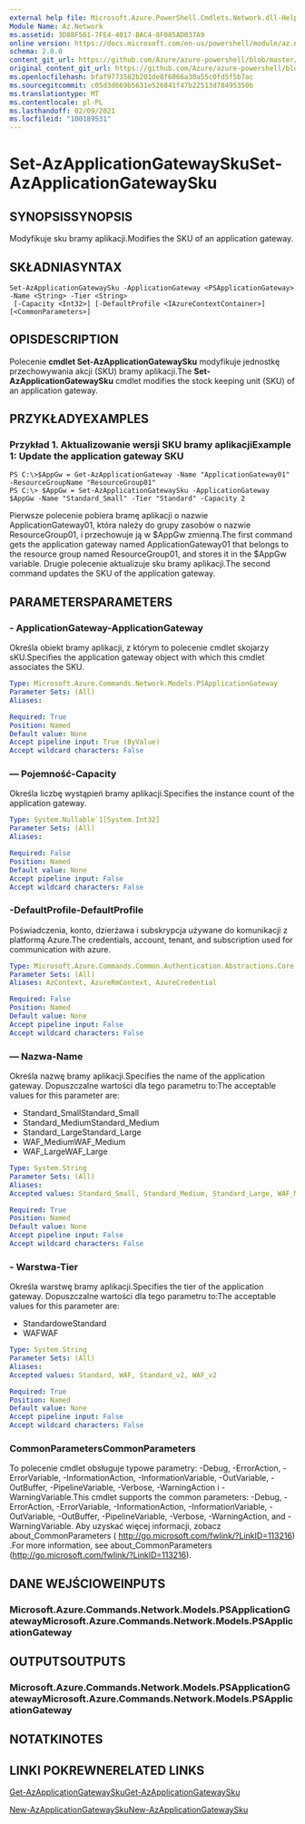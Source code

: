 ```yaml
---
external help file: Microsoft.Azure.PowerShell.Cmdlets.Network.dll-Help.xml
Module Name: Az.Network
ms.assetid: 3D88F561-7FE4-4017-BAC4-8F085AD037A9
online version: https://docs.microsoft.com/en-us/powershell/module/az.network/set-azapplicationgatewaysku
schema: 2.0.0
content_git_url: https://github.com/Azure/azure-powershell/blob/master/src/Network/Network/help/Set-AzApplicationGatewaySku.md
original_content_git_url: https://github.com/Azure/azure-powershell/blob/master/src/Network/Network/help/Set-AzApplicationGatewaySku.md
ms.openlocfilehash: bfaf9773582b201de8f6066a30a55c0fd5f5b7ac
ms.sourcegitcommit: c05d3d669b5631e526841f47b22513d78495350b
ms.translationtype: MT
ms.contentlocale: pl-PL
ms.lasthandoff: 02/09/2021
ms.locfileid: "100189531"
---
```

# <span data-ttu-id="9e2e3-101">Set-AzApplicationGatewaySku</span><span class="sxs-lookup"><span data-stu-id="9e2e3-101">Set-AzApplicationGatewaySku</span></span>

## <span data-ttu-id="9e2e3-102">SYNOPSIS</span><span class="sxs-lookup"><span data-stu-id="9e2e3-102">SYNOPSIS</span></span>
<span data-ttu-id="9e2e3-103">Modyfikuje sku bramy aplikacji.</span><span class="sxs-lookup"><span data-stu-id="9e2e3-103">Modifies the SKU of an application gateway.</span></span>

## <span data-ttu-id="9e2e3-104">SKŁADNIA</span><span class="sxs-lookup"><span data-stu-id="9e2e3-104">SYNTAX</span></span>

```
Set-AzApplicationGatewaySku -ApplicationGateway <PSApplicationGateway> -Name <String> -Tier <String>
 [-Capacity <Int32>] [-DefaultProfile <IAzureContextContainer>] [<CommonParameters>]
```

## <span data-ttu-id="9e2e3-105">OPIS</span><span class="sxs-lookup"><span data-stu-id="9e2e3-105">DESCRIPTION</span></span>
<span data-ttu-id="9e2e3-106">Polecenie **cmdlet Set-AzApplicationGatewaySku** modyfikuje jednostkę przechowywania akcji (SKU) bramy aplikacji.</span><span class="sxs-lookup"><span data-stu-id="9e2e3-106">The **Set-AzApplicationGatewaySku** cmdlet modifies the stock keeping unit (SKU) of an application gateway.</span></span>

## <span data-ttu-id="9e2e3-107">PRZYKŁADY</span><span class="sxs-lookup"><span data-stu-id="9e2e3-107">EXAMPLES</span></span>

### <span data-ttu-id="9e2e3-108">Przykład 1. Aktualizowanie wersji SKU bramy aplikacji</span><span class="sxs-lookup"><span data-stu-id="9e2e3-108">Example 1: Update the application gateway SKU</span></span>
```
PS C:\>$AppGw = Get-AzApplicationGateway -Name "ApplicationGateway01" -ResourceGroupName "ResourceGroup01"
PS C:\> $AppGw = Set-AzApplicationGatewaySku -ApplicationGateway $AppGw -Name "Standard_Small" -Tier "Standard" -Capacity 2
```

<span data-ttu-id="9e2e3-109">Pierwsze polecenie pobiera bramę aplikacji o nazwie ApplicationGateway01, która należy do grupy zasobów o nazwie ResourceGroup01, i przechowuje ją w $AppGw zmienną.</span><span class="sxs-lookup"><span data-stu-id="9e2e3-109">The first command gets the application gateway named ApplicationGateway01 that belongs to the resource group named ResourceGroup01, and stores it in the $AppGw variable.</span></span>
<span data-ttu-id="9e2e3-110">Drugie polecenie aktualizuje sku bramy aplikacji.</span><span class="sxs-lookup"><span data-stu-id="9e2e3-110">The second command updates the SKU of the application gateway.</span></span>

## <span data-ttu-id="9e2e3-111">PARAMETERS</span><span class="sxs-lookup"><span data-stu-id="9e2e3-111">PARAMETERS</span></span>

### <span data-ttu-id="9e2e3-112">- ApplicationGateway</span><span class="sxs-lookup"><span data-stu-id="9e2e3-112">-ApplicationGateway</span></span>
<span data-ttu-id="9e2e3-113">Określa obiekt bramy aplikacji, z którym to polecenie cmdlet skojarzy sKU.</span><span class="sxs-lookup"><span data-stu-id="9e2e3-113">Specifies the application gateway object with which this cmdlet associates the SKU.</span></span>

```yaml
Type: Microsoft.Azure.Commands.Network.Models.PSApplicationGateway
Parameter Sets: (All)
Aliases:

Required: True
Position: Named
Default value: None
Accept pipeline input: True (ByValue)
Accept wildcard characters: False
```

### <span data-ttu-id="9e2e3-114">— Pojemność</span><span class="sxs-lookup"><span data-stu-id="9e2e3-114">-Capacity</span></span>
<span data-ttu-id="9e2e3-115">Określa liczbę wystąpień bramy aplikacji.</span><span class="sxs-lookup"><span data-stu-id="9e2e3-115">Specifies the instance count of the application gateway.</span></span>

```yaml
Type: System.Nullable`1[System.Int32]
Parameter Sets: (All)
Aliases:

Required: False
Position: Named
Default value: None
Accept pipeline input: False
Accept wildcard characters: False
```

### <span data-ttu-id="9e2e3-116">-DefaultProfile</span><span class="sxs-lookup"><span data-stu-id="9e2e3-116">-DefaultProfile</span></span>
<span data-ttu-id="9e2e3-117">Poświadczenia, konto, dzierżawa i subskrypcja używane do komunikacji z platformą Azure.</span><span class="sxs-lookup"><span data-stu-id="9e2e3-117">The credentials, account, tenant, and subscription used for communication with azure.</span></span>

```yaml
Type: Microsoft.Azure.Commands.Common.Authentication.Abstractions.Core.IAzureContextContainer
Parameter Sets: (All)
Aliases: AzContext, AzureRmContext, AzureCredential

Required: False
Position: Named
Default value: None
Accept pipeline input: False
Accept wildcard characters: False
```

### <span data-ttu-id="9e2e3-118">— Nazwa</span><span class="sxs-lookup"><span data-stu-id="9e2e3-118">-Name</span></span>
<span data-ttu-id="9e2e3-119">Określa nazwę bramy aplikacji.</span><span class="sxs-lookup"><span data-stu-id="9e2e3-119">Specifies the name of the application gateway.</span></span>
<span data-ttu-id="9e2e3-120">Dopuszczalne wartości dla tego parametru to:</span><span class="sxs-lookup"><span data-stu-id="9e2e3-120">The acceptable values for this parameter are:</span></span>
- <span data-ttu-id="9e2e3-121">Standard_Small</span><span class="sxs-lookup"><span data-stu-id="9e2e3-121">Standard_Small</span></span>
- <span data-ttu-id="9e2e3-122">Standard_Medium</span><span class="sxs-lookup"><span data-stu-id="9e2e3-122">Standard_Medium</span></span>
- <span data-ttu-id="9e2e3-123">Standard_Large</span><span class="sxs-lookup"><span data-stu-id="9e2e3-123">Standard_Large</span></span>
- <span data-ttu-id="9e2e3-124">WAF_Medium</span><span class="sxs-lookup"><span data-stu-id="9e2e3-124">WAF_Medium</span></span>
- <span data-ttu-id="9e2e3-125">WAF_Large</span><span class="sxs-lookup"><span data-stu-id="9e2e3-125">WAF_Large</span></span>

```yaml
Type: System.String
Parameter Sets: (All)
Aliases:
Accepted values: Standard_Small, Standard_Medium, Standard_Large, WAF_Medium, WAF_Large, Standard_v2, WAF_v2

Required: True
Position: Named
Default value: None
Accept pipeline input: False
Accept wildcard characters: False
```

### <span data-ttu-id="9e2e3-126">- Warstwa</span><span class="sxs-lookup"><span data-stu-id="9e2e3-126">-Tier</span></span>
<span data-ttu-id="9e2e3-127">Określa warstwę bramy aplikacji.</span><span class="sxs-lookup"><span data-stu-id="9e2e3-127">Specifies the tier of the application gateway.</span></span>
<span data-ttu-id="9e2e3-128">Dopuszczalne wartości dla tego parametru to:</span><span class="sxs-lookup"><span data-stu-id="9e2e3-128">The acceptable values for this parameter are:</span></span>
- <span data-ttu-id="9e2e3-129">Standardowe</span><span class="sxs-lookup"><span data-stu-id="9e2e3-129">Standard</span></span>
- <span data-ttu-id="9e2e3-130">WAF</span><span class="sxs-lookup"><span data-stu-id="9e2e3-130">WAF</span></span>

```yaml
Type: System.String
Parameter Sets: (All)
Aliases:
Accepted values: Standard, WAF, Standard_v2, WAF_v2

Required: True
Position: Named
Default value: None
Accept pipeline input: False
Accept wildcard characters: False
```

### <span data-ttu-id="9e2e3-131">CommonParameters</span><span class="sxs-lookup"><span data-stu-id="9e2e3-131">CommonParameters</span></span>
<span data-ttu-id="9e2e3-132">To polecenie cmdlet obsługuje typowe parametry: -Debug, -ErrorAction, -ErrorVariable, -InformationAction, -InformationVariable, -OutVariable, -OutBuffer, -PipelineVariable, -Verbose, -WarningAction i -WarningVariable.</span><span class="sxs-lookup"><span data-stu-id="9e2e3-132">This cmdlet supports the common parameters: -Debug, -ErrorAction, -ErrorVariable, -InformationAction, -InformationVariable, -OutVariable, -OutBuffer, -PipelineVariable, -Verbose, -WarningAction, and -WarningVariable.</span></span> <span data-ttu-id="9e2e3-133">Aby uzyskać więcej informacji, zobacz about_CommonParameters ( http://go.microsoft.com/fwlink/?LinkID=113216) .</span><span class="sxs-lookup"><span data-stu-id="9e2e3-133">For more information, see about_CommonParameters (http://go.microsoft.com/fwlink/?LinkID=113216).</span></span>

## <span data-ttu-id="9e2e3-134">DANE WEJŚCIOWE</span><span class="sxs-lookup"><span data-stu-id="9e2e3-134">INPUTS</span></span>

### <span data-ttu-id="9e2e3-135">Microsoft.Azure.Commands.Network.Models.PSApplicationGateway</span><span class="sxs-lookup"><span data-stu-id="9e2e3-135">Microsoft.Azure.Commands.Network.Models.PSApplicationGateway</span></span>

## <span data-ttu-id="9e2e3-136">OUTPUTS</span><span class="sxs-lookup"><span data-stu-id="9e2e3-136">OUTPUTS</span></span>

### <span data-ttu-id="9e2e3-137">Microsoft.Azure.Commands.Network.Models.PSApplicationGateway</span><span class="sxs-lookup"><span data-stu-id="9e2e3-137">Microsoft.Azure.Commands.Network.Models.PSApplicationGateway</span></span>

## <span data-ttu-id="9e2e3-138">NOTATKI</span><span class="sxs-lookup"><span data-stu-id="9e2e3-138">NOTES</span></span>

## <span data-ttu-id="9e2e3-139">LINKI POKREWNE</span><span class="sxs-lookup"><span data-stu-id="9e2e3-139">RELATED LINKS</span></span>

[<span data-ttu-id="9e2e3-140">Get-AzApplicationGatewaySku</span><span class="sxs-lookup"><span data-stu-id="9e2e3-140">Get-AzApplicationGatewaySku</span></span>](./Get-AzApplicationGatewaySku.md)

[<span data-ttu-id="9e2e3-141">New-AzApplicationGatewaySku</span><span class="sxs-lookup"><span data-stu-id="9e2e3-141">New-AzApplicationGatewaySku</span></span>](./New-AzApplicationGatewaySku.md)


